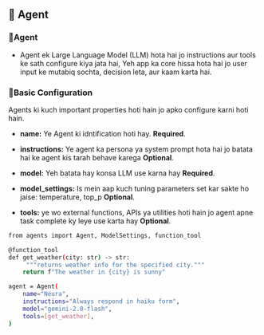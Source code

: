 ## 🔹 Agent
### 🔸Agent
- Agent ek Large Language Model (LLM) hota hai jo instructions aur tools ke sath configure kiya jata hai, Yeh app ka core hissa hota hai jo user input ke mutabiq sochta, decision leta, aur kaam karta hai.

### 🔸Basic Configuration
Agents ki kuch important properties hoti hain jo apko configure karni hoti hain.
- **name:** Ye Agent ki idntification hoti hay. **Required**.

- **instructions:** Ye agent ka persona ya system prompt hota hai jo batata hai ke agent kis tarah behave karega **Optional**.

- **model:** Yeh batata hay konsa LLM use karna hay **Required**.
- **model_settings:** Is mein aap kuch tuning parameters set kar sakte ho jaise: temperature, top_p **Optional**.

- **tools:** ye wo external functions, APIs ya utilities hoti hain jo agent apne task complete ky leye use karta hay **Optional**.

```bash
from agents import Agent, ModelSettings, function_tool

@function_tool
def get_weather(city: str) -> str:
     """returns weather info for the specified city."""
    return f"The weather in {city} is sunny"

agent = Agent(
    name="Neura",
    instructions="Always respond in haiku form",
    model="gemini-2.0-flash",
    tools=[get_weather],
)
```
